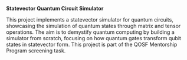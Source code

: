 **Statevector Quantum Circuit Simulator**

This project implements a statevector simulator for quantum circuits, showcasing the simulation of quantum states through matrix and tensor operations. The aim is to demystify quantum computing by building a simulator from scratch, focusing on how quantum gates transform qubit states in statevector form. This project is part of the QOSF Mentorship Program screening task.